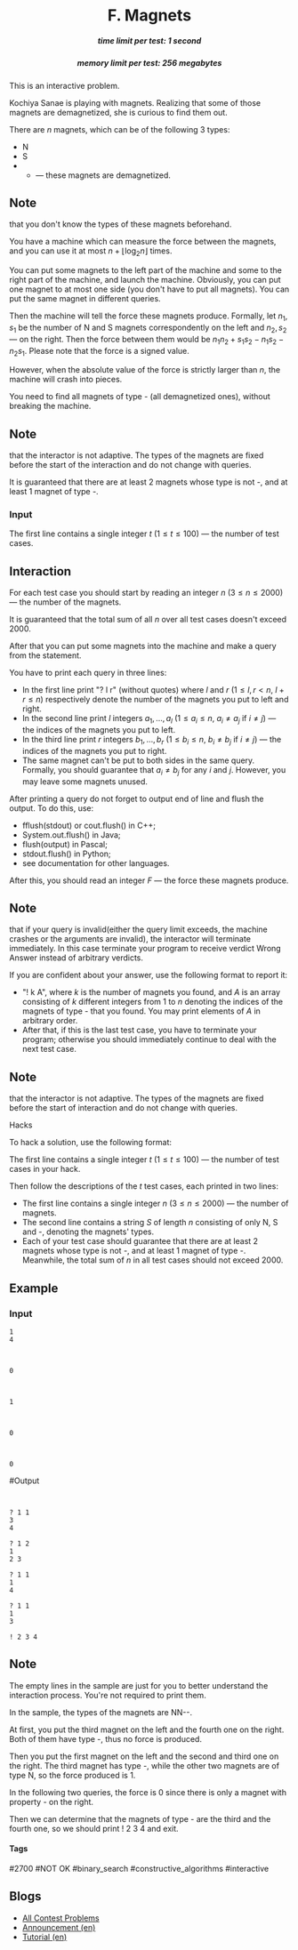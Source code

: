 <h1 style='text-align: center;'> F. Magnets</h1>

<h5 style='text-align: center;'>time limit per test: 1 second</h5>
<h5 style='text-align: center;'>memory limit per test: 256 megabytes</h5>

This is an interactive problem.

Kochiya Sanae is playing with magnets. Realizing that some of those magnets are demagnetized, she is curious to find them out.

There are $n$ magnets, which can be of the following $3$ types:

* N
* S
* - — these magnets are demagnetized.

 
## Note

 that you don't know the types of these magnets beforehand.

You have a machine which can measure the force between the magnets, and you can use it at most $n+\lfloor \log_2n\rfloor$ times.

You can put some magnets to the left part of the machine and some to the right part of the machine, and launch the machine. Obviously, you can put one magnet to at most one side (you don't have to put all magnets). You can put the same magnet in different queries.

Then the machine will tell the force these magnets produce. Formally, let $n_1,s_1$ be the number of N and S magnets correspondently on the left and $n_2,s_2$ — on the right. Then the force between them would be $n_1n_2+s_1s_2-n_1s_2-n_2s_1$. Please note that the force is a signed value.

However, when the absolute value of the force is strictly larger than $n$, the machine will crash into pieces.

You need to find all magnets of type - (all demagnetized ones), without breaking the machine.

## Note

 that the interactor is not adaptive. The types of the magnets are fixed before the start of the interaction and do not change with queries.

It is guaranteed that there are at least $2$ magnets whose type is not -, and at least $1$ magnet of type -.

### Input

The first line contains a single integer $t$ ($1 \leq t \leq 100$) — the number of test cases.

## Interaction

For each test case you should start by reading an integer $n$ ($3 \leq n \leq 2000$) — the number of the magnets. 

It is guaranteed that the total sum of all $n$ over all test cases doesn't exceed $2000$.

After that you can put some magnets into the machine and make a query from the statement.

You have to print each query in three lines:

* In the first line print "? l r" (without quotes) where $l$ and $r$ ($1 \leq l,r < n$, $l+r \leq n$) respectively denote the number of the magnets you put to left and right.
* In the second line print $l$ integers $a_1, \dots, a_l$ ($1 \leq a_i \leq n$, $a_i \neq a_j$ if $i \neq j$) — the indices of the magnets you put to left.
* In the third line print $r$ integers $b_1, \dots, b_r$ ($1 \leq b_i \leq n$, $b_i \neq b_j$ if $i \neq j$) — the indices of the magnets you put to right.
* The same magnet can't be put to both sides in the same query. Formally, you should guarantee that $a_i \neq b_j$ for any $i$ and $j$. However, you may leave some magnets unused.

After printing a query do not forget to output end of line and flush the output. To do this, use:

* fflush(stdout) or cout.flush() in C++;
* System.out.flush() in Java;
* flush(output) in Pascal;
* stdout.flush() in Python;
* see documentation for other languages.

After this, you should read an integer $F$ — the force these magnets produce.

## Note

 that if your query is invalid(either the query limit exceeds, the machine crashes or the arguments are invalid), the interactor will terminate immediately. In this case terminate your program to receive verdict Wrong Answer instead of arbitrary verdicts.

If you are confident about your answer, use the following format to report it:

* "! k A", where $k$ is the number of magnets you found, and $A$ is an array consisting of $k$ different integers from $1$ to $n$ denoting the indices of the magnets of type - that you found. You may print elements of $A$ in arbitrary order.
* After that, if this is the last test case, you have to terminate your program; otherwise you should immediately continue to deal with the next test case.

## Note

 that the interactor is not adaptive. The types of the magnets are fixed before the start of interaction and do not change with queries.

Hacks

To hack a solution, use the following format:

The first line contains a single integer $t$ ($1 \leq t \leq 100$) — the number of test cases in your hack.

Then follow the descriptions of the $t$ test cases, each printed in two lines:

* The first line contains a single integer $n$ ($3 \leq n \leq 2000$) — the number of magnets.
* The second line contains a string $S$ of length $n$ consisting of only N, S and -, denoting the magnets' types.
* Each of your test case should guarantee that there are at least $2$ magnets whose type is not -, and at least $1$ magnet of type -. Meanwhile, the total sum of $n$ in all test cases should not exceed $2000$.
## Example

### Input


```text
1
4



0



1



0



0

```
#Output
```text


? 1 1
3
4

? 1 2
1
2 3

? 1 1
1
4

? 1 1
1
3

! 2 3 4
```
## Note

The empty lines in the sample are just for you to better understand the interaction process. You're not required to print them.

In the sample, the types of the magnets are NN--.

At first, you put the third magnet on the left and the fourth one on the right. Both of them have type -, thus no force is produced.

Then you put the first magnet on the left and the second and third one on the right. The third magnet has type -, while the other two magnets are of type N, so the force produced is $1$.

In the following two queries, the force is $0$ since there is only a magnet with property - on the right.

Then we can determine that the magnets of type - are the third and the fourth one, so we should print ! 2 3 4 and exit.



#### Tags 

#2700 #NOT OK #binary_search #constructive_algorithms #interactive 

## Blogs
- [All Contest Problems](../Codeforces_Global_Round_13.md)
- [Announcement (en)](../blogs/Announcement_(en).md)
- [Tutorial (en)](../blogs/Tutorial_(en).md)
